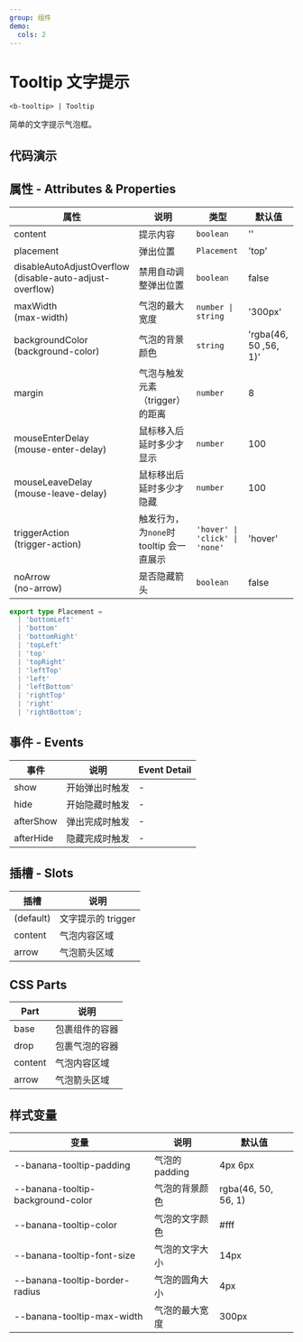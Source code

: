 ```yaml
---
group: 组件
demo:
  cols: 2
---
```


# Tooltip 文字提示

```
<b-tooltip> | Tooltip
```

简单的文字提示气泡框。

## 代码演示

<code src="./demos/basicUsage.tsx"></code>
<code src="./demos/placement.tsx"></code>
<code src="./demos/triggerAction.tsx"></code>
<code src="./demos/noArrow.tsx"></code>
<code src="./demos/empty.tsx"></code>
<code src="./demos/maxWidth.tsx"></code>
<code src="./demos/backgroundColor.tsx"></code>

## 属性 - Attributes & Properties

| 属性                                                            | 说明                                    | 类型                           | 默认值                |
| --------------------------------------------------------------- | --------------------------------------- | ------------------------------ | --------------------- |
| content                                                         | 提示内容                                | `boolean`                      | ''                    |
| placement                                                       | 弹出位置                                | `Placement`                    | 'top'                 |
| disableAutoAdjustOverflow <br /> (disable-auto-adjust-overflow) | 禁用自动调整弹出位置                    | `boolean`                      | false                 |
| maxWidth <br /> (max-width)                                     | 气泡的最大宽度                          | `number \| string `            | '300px'               |
| backgroundColor <br /> (background-color)                       | 气泡的背景颜色                          | `string`                       | 'rgba(46, 50 ,56, 1)' |
| margin                                                          | 气泡与触发元素（trigger）的距离         | `number`                       | 8                     |
| mouseEnterDelay <br /> (mouse-enter-delay)                      | 鼠标移入后延时多少才显示                | `number`                       | 100                   |
| mouseLeaveDelay <br /> (mouse-leave-delay)                      | 鼠标移出后延时多少才隐藏                | `number`                       | 100                   |
| triggerAction <br /> (trigger-action)                           | 触发行为，为`none`时 tooltip 会一直展示 | `'hover' \| 'click' \| 'none'` | 'hover'               |
| noArrow <br /> (no-arrow)                                       | 是否隐藏箭头                            | `boolean`                      | false                 |

```typescript
export type Placement =
  | 'bottomLeft'
  | 'bottom'
  | 'bottomRight'
  | 'topLeft'
  | 'top'
  | 'topRight'
  | 'leftTop'
  | 'left'
  | 'leftBottom'
  | 'rightTop'
  | 'right'
  | 'rightBottom';
```

## 事件 - Events

| 事件      | 说明           | Event Detail |
| --------- | -------------- | ------------ |
| show      | 开始弹出时触发 | -            |
| hide      | 开始隐藏时触发 | -            |
| afterShow | 弹出完成时触发 | -            |
| afterHide | 隐藏完成时触发 | -            |

## 插槽 - Slots

| 插槽      | 说明               |
| --------- | ------------------ |
| (default) | 文字提示的 trigger |
| content   | 气泡内容区域       |
| arrow     | 气泡箭头区域       |

## CSS Parts

| Part    | 说明           |
| ------- | -------------- |
| base    | 包裹组件的容器 |
| drop    | 包裹气泡的容器 |
| content | 气泡内容区域   |
| arrow   | 气泡箭头区域   |

## 样式变量

| 变量                              | 说明           | 默认值              |
| --------------------------------- | -------------- | ------------------- |
| --banana-tooltip-padding          | 气泡的 padding | 4px 6px             |
| --banana-tooltip-background-color | 气泡的背景颜色 | rgba(46, 50, 56, 1) |
| --banana-tooltip-color            | 气泡的文字颜色 | #fff                |
| --banana-tooltip-font-size        | 气泡的文字大小 | 14px                |
| --banana-tooltip-border-radius    | 气泡的圆角大小 | 4px                 |
| --banana-tooltip-max-width        | 气泡的最大宽度 | 300px               |
